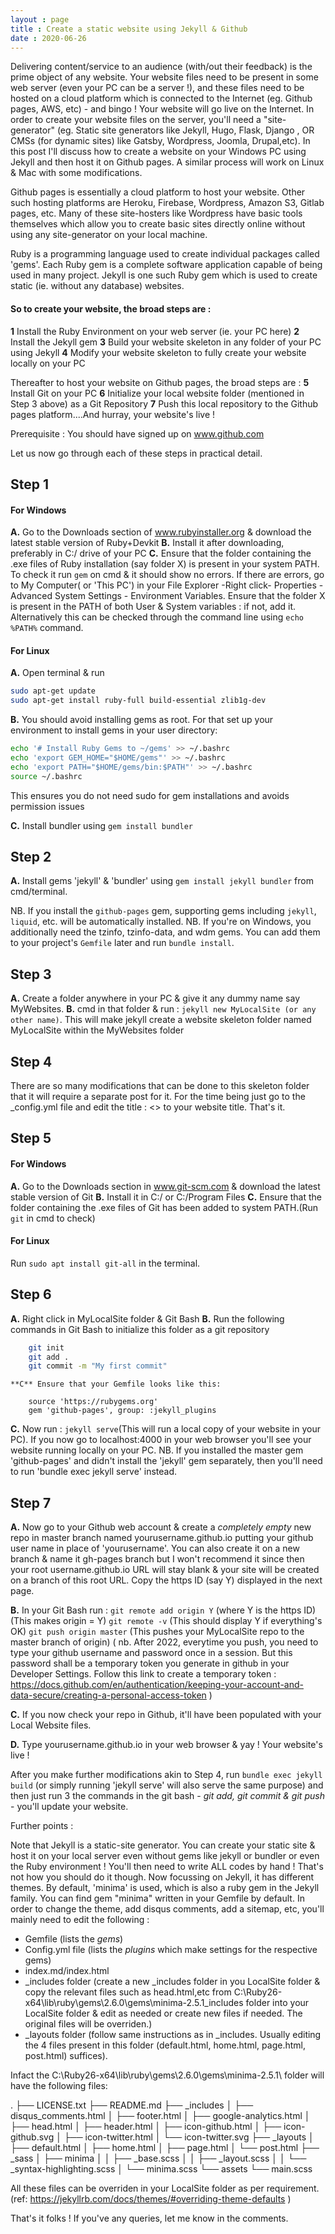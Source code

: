 ```yaml
---
layout : page
title : Create a static website using Jekyll & Github
date : 2020-06-26
---
```


Delivering content/service to an audience (with/out their feedback) is the prime object of any website. Your website files need to be present in some web server (even your PC can be a server !), and these files need to be hosted on a cloud platform which is connected to the Internet (eg. Github pages, AWS, etc) - and bingo ! Your website will go live on the Internet.
In order to create your website files on the server, you'll need a "site-generator" (eg. Static site generators like Jekyll, Hugo, Flask, Django , OR CMSs (for dynamic sites) like Gatsby, Wordpress, Joomla, Drupal,etc).
In this post I'll discuss how to create a website on your Windows PC using Jekyll and then host it on Github pages. A similar process will work on Linux & Mac with some modifications.

Github pages is essentially a cloud platform to host your website. Other such hosting platforms are Heroku, Firebase, Wordpress, Amazon S3, Gitlab pages, etc. Many of these site-hosters like Wordpress have basic tools themselves which allow you to create basic sites directly online without using any site-generator on your local machine.

Ruby is a programming language used to create individual packages called 'gems'. Each Ruby gem is a complete software application capable of being used in many project. Jekyll is one such Ruby gem which is used to create static (ie. without any database) websites.

#### So to create your website, the broad steps are :

**1** 	Install the Ruby Environment on your web server (ie. your PC here)
**2** 	Install the Jekyll gem
**3** 	Build your website skeleton in any folder of your PC using Jekyll
**4** 	Modify your website skeleton to fully create your website locally on your PC

Thereafter to host your website on Github pages, the broad steps are :
**5** 	Install Git on your PC
**6** 	Initialize your local website folder (mentioned in Step 3 above) as a Git Repository
**7** 	Push this local repository to the Github pages platform....And hurray, your website's live !

Prerequisite : You should have signed up on www.github.com

Let us now go through each of these steps in practical detail.

## Step 1

#### For Windows

**A.**	Go to the Downloads section of www.rubyinstaller.org & download the latest stable version of Ruby+Devkit
**B.**	Install it after downloading, preferably in C:/ drive of your PC
**C.**	Ensure that the folder containing the .exe files of Ruby installation (say folder X) is present in your system PATH. To check it run `gem` on cmd & it should show no errors. If there are errors, go to My Computer( or 'This PC') in your File Explorer -Right click- Properties - Advanced System Settings - Environment Variables. Ensure that the folder X is present in the PATH of both User & System variables : if not, add it. Alternatively this can be checked through the command line using `echo %PATH%` command.

#### For Linux

**A.**	Open terminal & run
```sh
sudo apt-get update
sudo apt-get install ruby-full build-essential zlib1g-dev
```

**B.** You should avoid installing gems as root. For that set up your environment to install gems in your user directory:

```sh
echo '# Install Ruby Gems to ~/gems' >> ~/.bashrc
echo 'export GEM_HOME="$HOME/gems"' >> ~/.bashrc
echo 'export PATH="$HOME/gems/bin:$PATH"' >> ~/.bashrc
source ~/.bashrc
```
This ensures you do not need sudo for gem installations and avoids permission issues

**C.**	Install bundler using `gem install bundler`

## Step 2
**A.** Install gems 'jekyll' & 'bundler' using `gem install jekyll bundler` from cmd/terminal.

NB. If you install the `github-pages` gem, supporting gems including `jekyll`, `liquid`, etc. will be automatically installed.
NB. If you're on Windows, you additionally need the tzinfo, tzinfo-data, and wdm gems. You can add them to your project's `Gemfile` later and run `bundle install`.

## Step 3
**A.** Create a folder anywhere in your PC & give it any dummy name say MyWebsites.
**B.** cmd in that folder & run : `jekyll new MyLocalSite (or any other name)`.  This will make jekyll create a website skeleton folder named MyLocalSite within the MyWebsites folder

## Step 4
There are so many modifications that can be done to this skeleton folder that it will require a separate post for it. For the time being just go to the _config.yml file and edit the title : <> to your website title. That's it.

## Step 5

#### For Windows
**A.** Go to the Downloads section in www.git-scm.com & download the latest stable version of Git
**B.** Install it in C:/ or C:/Program Files
**C.** Ensure that the folder containing the .exe files of Git has been added to system PATH.(Run `git` in cmd to check)

#### For Linux

Run `sudo apt install git-all` in the terminal.

## Step 6
**A.** Right click in MyLocalSite folder & Git Bash
**B.** Run the following commands in Git Bash to initialize this folder as a git repository
```sh
	git init
	git add .
	git commit -m "My first commit"
```
	**C** Ensure that your Gemfile looks like this:
```
	source 'https://rubygems.org'
	gem 'github-pages', group: :jekyll_plugins
```
**C.**  Now run : `jekyll serve`(This will run a local copy of your website in your PC).
	If you now go to localhost:4000 in your web browser you'll see your website running locally on your PC.
	NB. If you installed the master gem 'github-pages' and didn't install the 'jekyll' gem separately, then you'll need to run 'bundle exec jekyll serve' instead.


## Step 7
**A.** Now go to your Github web account & create a *completely empty* new repo in master branch named yourusername.github.io putting your github user name in place of 'yourusername'. You can also create it on a new branch & name it gh-pages branch but I won't recommend it since then your root username.github.io URL will stay blank & your site will be created on a branch of this root URL.
Copy the https ID (say Y) displayed in the next page.

**B.** In your Git Bash run :
	`git remote add origin Y` (where Y is the https ID) (This makes origin = Y)
	`git remote -v`  (This should display Y if everything's OK)
	`git push origin master` (This pushes your MyLocalSite repo to the master branch of origin)
	( nb. After 2022, everytime you push, you need to type your github username and password once in a session. But this password shall be a temporary token you generate in github in your Developer Settings. Follow this link to create a temporary token : https://docs.github.com/en/authentication/keeping-your-account-and-data-secure/creating-a-personal-access-token )

**C.** If you now check your repo in Github, it'll have been populated with your Local Website files.

**D.** Type yourusername.github.io in your web browser & yay ! Your website's live !

After you make further modifications akin to Step 4, run `bundle exec jekyll build` (or simply running 'jekyll serve' will also serve the same purpose) and then just run 3 the commands in the git bash - _git add, git commit & git push_ - you'll update your website.

Further points :

Note that Jekyll is a static-site generator. You can create your static site & host it on your local server even without gems like jekyll or bundler or even the Ruby environment ! You'll then need to write ALL codes by hand ! That's not how you should do it though.
Now focussing on Jekyll, it has different themes. By default, 'minima' is used, which is also a ruby gem in the Jekyll family. You can find gem "minima" written in your Gemfile by default.
In order to change the theme, add disqus comments, add a sitemap, etc, you'll mainly need to edit the following :
- Gemfile (lists the *gems*)
- Config.yml file (lists the *plugins* which make settings for the respective gems)
- index.md/index.html
- _includes folder (create a new _includes folder in you LocalSite folder & copy the relevant files such as head.html,etc from C:\Ruby26-x64\lib\ruby\gems\2.6.0\gems\minima-2.5.1\_includes folder into your LocalSite folder & edit as needed or create new files if needed. The original files will be overriden.)
- _layouts folder (follow same instructions as in _includes. Usually editing the 4 files present in this folder (default.html, home.html, page.html, post.html) suffices).

Infact the C:\Ruby26-x64\lib\ruby\gems\2.6.0\gems\minima-2.5.1\ folder will have the following files:

.
├── LICENSE.txt
├── README.md
├── _includes
│   ├── disqus_comments.html
│   ├── footer.html
│   ├── google-analytics.html
│   ├── head.html
│   ├── header.html
│   ├── icon-github.html
│   ├── icon-github.svg
│   ├── icon-twitter.html
│   └── icon-twitter.svg
├── _layouts
│   ├── default.html
│   ├── home.html
│   ├── page.html
│   └── post.html
├── _sass
│   ├── minima
│   │   ├── _base.scss
│   │   ├── _layout.scss
│   │   └── _syntax-highlighting.scss
│   └── minima.scss
└── assets
    └── main.scss


All these files can be overriden in your LocalSite folder as per requirement. (ref: https://jekyllrb.com/docs/themes/#overriding-theme-defaults )

That's it folks ! If you've any queries, let me know in the comments.
